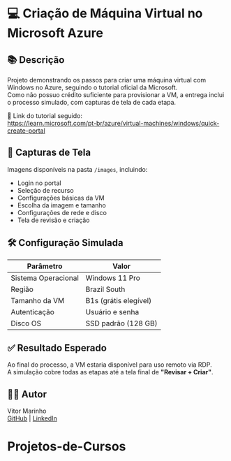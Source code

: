 # 💻 Criação de Máquina Virtual no Microsoft Azure

## 📚 Descrição
Projeto demonstrando os passos para criar uma máquina virtual com Windows no Azure, seguindo o tutorial oficial da Microsoft.  
Como não possuo crédito suficiente para provisionar a VM, a entrega inclui o processo simulado, com capturas de tela de cada etapa.

🔗 Link do tutorial seguido:  
https://learn.microsoft.com/pt-br/azure/virtual-machines/windows/quick-create-portal

## 📸 Capturas de Tela
Imagens disponíveis na pasta `/images`, incluindo:

- Login no portal
- Seleção de recurso
- Configurações básicas da VM
- Escolha da imagem e tamanho
- Configurações de rede e disco
- Tela de revisão e criação

## 🛠️ Configuração Simulada

| Parâmetro         | Valor                      |
|-------------------|----------------------------|
| Sistema Operacional | Windows 11 Pro            |
| Região             | Brazil South               |
| Tamanho da VM      | B1s (grátis elegível)      |
| Autenticação       | Usuário e senha            |
| Disco OS           | SSD padrão (128 GB)        |

## ✅ Resultado Esperado
Ao final do processo, a VM estaria disponível para uso remoto via RDP.  
A simulação cobre todas as etapas até a tela final de **"Revisar + Criar"**.

## 🙋‍♂️ Autor
Vitor Marinho  
[GitHub](https://github.com/VitorSMarinho) | [LinkedIn](https://www.linkedin.com/in/vitor-marinho/)
# Projetos-de-Cursos
